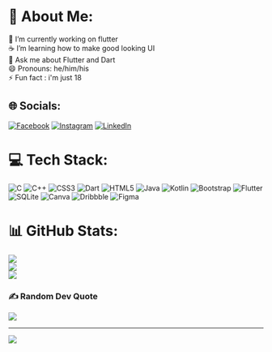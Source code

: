 # 💫 About Me:
🔭 I’m currently working on flutter<br>☕ I’m learning how to make good looking UI<br>💬 Ask me about Flutter and Dart<br>😄 Pronouns: he/him/his<br>⚡ Fun fact : i'm just 18


## 🌐 Socials:
[![Facebook](https://img.shields.io/badge/Facebook-%231877F2.svg?logo=Facebook&logoColor=white)](https://facebook.com/mohammed.binshad.311) [![Instagram](https://img.shields.io/badge/Instagram-%23E4405F.svg?logo=Instagram&logoColor=white)](https://instagram.com/shaz_bin) [![LinkedIn](https://img.shields.io/badge/LinkedIn-%230077B5.svg?logo=linkedin&logoColor=white)](https://linkedin.com/in/mohammed-binshad-p-537195243) 

# 💻 Tech Stack:
![C](https://img.shields.io/badge/c-%2300599C.svg?style=for-the-badge&logo=c&logoColor=white) ![C++](https://img.shields.io/badge/c++-%2300599C.svg?style=for-the-badge&logo=c%2B%2B&logoColor=white) ![CSS3](https://img.shields.io/badge/css3-%231572B6.svg?style=for-the-badge&logo=css3&logoColor=white) ![Dart](https://img.shields.io/badge/dart-%230175C2.svg?style=for-the-badge&logo=dart&logoColor=white) ![HTML5](https://img.shields.io/badge/html5-%23E34F26.svg?style=for-the-badge&logo=html5&logoColor=white) ![Java](https://img.shields.io/badge/java-%23ED8B00.svg?style=for-the-badge&logo=java&logoColor=white) ![Kotlin](https://img.shields.io/badge/kotlin-%230095D5.svg?style=for-the-badge&logo=kotlin&logoColor=white) ![Bootstrap](https://img.shields.io/badge/bootstrap-%23563D7C.svg?style=for-the-badge&logo=bootstrap&logoColor=white) ![Flutter](https://img.shields.io/badge/Flutter-%2302569B.svg?style=for-the-badge&logo=Flutter&logoColor=white) ![SQLite](https://img.shields.io/badge/sqlite-%2307405e.svg?style=for-the-badge&logo=sqlite&logoColor=white) ![Canva](https://img.shields.io/badge/Canva-%2300C4CC.svg?style=for-the-badge&logo=Canva&logoColor=white) ![Dribbble](https://img.shields.io/badge/Dribbble-EA4C89?style=for-the-badge&logo=dribbble&logoColor=white) 	![Figma](https://img.shields.io/badge/figma-%23F24E1E.svg?style=for-the-badge&logo=figma&logoColor=white)
# 📊 GitHub Stats:
![](https://github-readme-stats.vercel.app/api?username=iambinshad&theme=radical&hide_border=false&include_all_commits=true&count_private=false)<br/>
![](https://github-readme-streak-stats.herokuapp.com/?user=iambinshad&theme=radical&hide_border=false)<br/>
![](https://github-readme-stats.vercel.app/api/top-langs/?username=iambinshad&theme=radical&hide_border=false&include_all_commits=true&count_private=false&layout=compact)

### ✍️ Random Dev Quote
![](https://quotes-github-readme.vercel.app/api?type=horizontal&theme=radical)

---
[![](https://visitcount.itsvg.in/api?id=iambinshad&icon=0&color=1)](https://visitcount.itsvg.in)



  
<!-- Proudly created with GPRM ( https://gprm.itsvg.in ) -->

